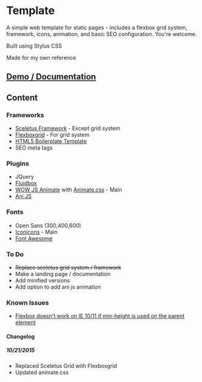 # Template

A simple web template for static pages - includes a flexbox grid system, framework, icons, animation, and basic SEO configuration. You're welcome.

Built using Stylus CSS

Made for my own reference

## [Demo / Documentation](https://billcastillo.me/template)

## Content

### Frameworks

* [Sceletus Framework](http://sceletus.net/) - Except grid system
* [Flexboxgrid](http://flexboxgrid.com/) - For grid system
* [HTML5 Boilerplate Template](https://html5boilerplate.com/)
* SEO meta tags

### Plugins

* JQuery
* [Fluidbox](https://terrymun.github.io/Fluidbox/)
* [WOW JS Animate](http://mynameismatthieu.com/WOW/docs.html) with [Animate.css](https://daneden.github.io/animate.css/) - Main
* [Ani JS](http://anijs.github.io/)

### Fonts

* Open Sans (300,400,600)
* [Iconicons](http://ionicons.com/) - Main
* [Font Awesome](https://fortawesome.github.io/Font-Awesome/)

### To Do
* ~~Replace sceletus grid system / framework~~
* Make a landing page / documentation
* Add minified versions
* Add option to add ani js animation

### Known Issues
* [Flexbox doesn't work on IE 10/11 if min-height is used on the parent element](https://connect.microsoft.com/IE/feedback/details/802625/min-height-and-flexbox-flex-direction-column-dont-work-together-in-ie-10-11-preview)

#### Changelog

##### 10/21/2015
* Replaced Sceletus Grid with Flexboxgrid
* Updated animate.css
